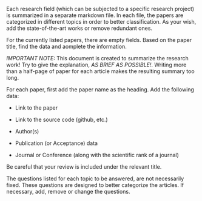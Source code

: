 
Each research field (which can be subjected to a specific research project) is summarized in a separate markdown file. In each file, the papers are categorized in different topics in order to better classification. As your wish, add the state-of-the-art works or remove redundant ones.

For the currently listed papers, there are empty fields. Based on the paper title, find the data and aomplete the information.

*IMPORTANT NOTE:* This document is created to summarize the research work! Try to give the explanation, *AS BRIEF AS POSSIBLE!*. Writing more than a half-page of paper for each article makes the resulting summary too long.

For each paper, first add the paper name as the heading. Add the following data:

- Link to the paper

- Link to the source code (github, etc.)

- Author(s)

- Publication (or Acceptance) data

- Journal or Conference (along with the scientific rank of a journal)

Be careful that your review is included under the relevant title.

The questions listed for each topic to be answered, are not necessarily fixed. These questions are designed to better categorize the articles. If necessary, add, remove or change the questions.
